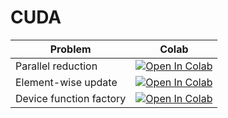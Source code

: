 # CUDA

| Problem | Colab |
| ------- | ----- |
| Parallel reduction | <a href="https://colab.research.google.com/github/mark-hobbs/articles/blob/main/cuda/parallel-reduction.ipynb" target="_parent"><img src="https://colab.research.google.com/assets/colab-badge.svg" alt="Open In Colab"/></a> |
| Element-wise update | <a href="https://colab.research.google.com/github/mark-hobbs/articles/blob/main/cuda/element-wise-update.ipynb" target="_parent"><img src="https://colab.research.google.com/assets/colab-badge.svg" alt="Open In Colab"/></a> |
| Device function factory | <a href="https://colab.research.google.com/github/mark-hobbs/articles/blob/main/cuda/device-function-factory.ipynb" target="_parent"><img src="https://colab.research.google.com/assets/colab-badge.svg" alt="Open In Colab"/></a> |